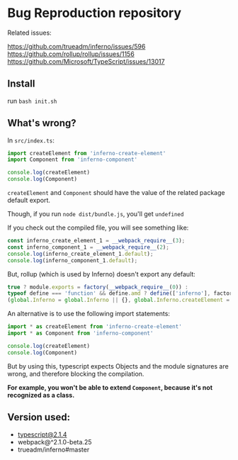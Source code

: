 # Bug Reproduction repository

Related issues:

https://github.com/trueadm/inferno/issues/596
https://github.com/rollup/rollup/issues/1156
https://github.com/Microsoft/TypeScript/issues/13017

## Install

run `bash init.sh`

## What's wrong?

In `src/index.ts`:

```javascript
import createElement from 'inferno-create-element'
import Component from 'inferno-component'

console.log(createElement)
console.log(Component)
```

`createElement` and `Component` should have the value of the related package default export.

Though, if you run `node dist/bundle.js`, you'll get `undefined`

If you check out the compiled file, you will see something like:

```javascript
const inferno_create_element_1 = __webpack_require__(3);
const inferno_component_1 = __webpack_require__(2);
console.log(inferno_create_element_1.default);
console.log(inferno_component_1.default);
```

But, rollup (which is used by Inferno) doesn't export any default:

```javascript
true ? module.exports = factory(__webpack_require__(0)) :
typeof define === 'function' && define.amd ? define(['inferno'], factory) :
(global.Inferno = global.Inferno || {}, global.Inferno.createElement = factory(global.Inferno));
```

An alternative is to use the following import statements:

```javascript
import * as createElement from 'inferno-create-element'
import * as Component from 'inferno-component'

console.log(createElement)
console.log(Component)
```

But by using this, typescript expects Objects and the module signatures are wrong, and therefore blocking the compilation.

**For example, you won't be able to extend `Component`, because it's not recognized as a class.**

## Version used:

- typescript@2.1.4
- webpack@^2.1.0-beta.25
- trueadm/inferno#master
